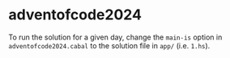 # adventofcode2024

To run the solution for a given day, change the `main-is` option in `adventofcode2024.cabal` to the solution file in `app/` (i.e. `1.hs`).